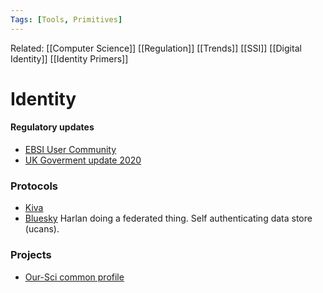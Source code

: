 ```yaml
---
Tags: [Tools, Primitives]
---
```

Related: [[Computer Science]] [[Regulation]] [[Trends]] [[SSI]] [[Digital Identity]] [[Identity Primers]]
# Identity
#### Regulatory updates
- [EBSI User Community](https://ec.europa.eu/cefdigital/wiki/display/EBSICOMMUNITY/EBSI+User+Community+-+public+welcome)
- [UK Goverment update 2020]([https://www.gov.uk/government/news/next-step-in-plans-to-govern-use-of-digital-identities-revealed--2](https://www.gov.uk/government/news/next-step-in-plans-to-govern-use-of-digital-identities-revealed--2))


### Protocols
- [Kiva](https://kivaprotocol.com/)
- [Bluesky](https://github.com/bluesky-social/adx) Harlan doing a federated thing. Self authenticating data store (ucans).


### Projects
- [Our-Sci common profile](https://www.our-sci.net/the-common-profile/?utm_swu=5029)